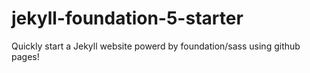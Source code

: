 jekyll-foundation-5-starter
===========================

Quickly start a Jekyll website powerd by foundation/sass using github pages!
